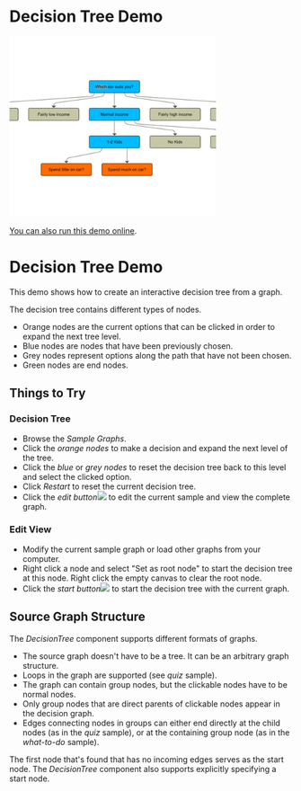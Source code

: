 # Decision Tree Demo

<img src="../../resources/image/decisiontree.png" alt="demo-thumbnail" height="320"/>

[You can also run this demo online](https://live.yworks.com/demos/complete/decisiontree/index.html).

# Decision Tree Demo

This demo shows how to create an interactive decision tree from a graph.

The decision tree contains different types of nodes.

- Orange nodes are the current options that can be clicked in order to expand the next tree level.
- Blue nodes are nodes that have been previously chosen.
- Grey nodes represent options along the path that have not been chosen.
- Green nodes are end nodes.

## Things to Try

### Decision Tree

- Browse the _Sample Graphs_.
- Click the _orange nodes_ to make a decision and expand the next level of the tree.
- Click the _blue_ or _grey nodes_ to reset the decision tree back to this level and select the clicked option.
- Click _Restart_ to reset the current decision tree.
- Click the _edit button_![](../../resources/icons/settings-16.svg) to edit the current sample and view the complete graph.

### Edit View

- Modify the current sample graph or load other graphs from your computer.
- Right click a node and select "Set as root node" to start the decision tree at this node. Right click the empty canvas to clear the root node.
- Click the _start button_![](../../resources/icons/play2-16.svg) to start the decision tree with the current graph.

## Source Graph Structure

The _DecisionTree_ component supports different formats of graphs.

- The source graph doesn't have to be a tree. It can be an arbitrary graph structure.
- Loops in the graph are supported (see _quiz_ sample).
- The graph can contain group nodes, but the clickable nodes have to be normal nodes.
- Only group nodes that are direct parents of clickable nodes appear in the decision graph.
- Edges connecting nodes in groups can either end directly at the child nodes (as in the _quiz_ sample), or at the containing group node (as in the _what-to-do_ sample).

The first node that's found that has no incoming edges serves as the start node. The _DecisionTree_ component also supports explicitly specifying a start node.
